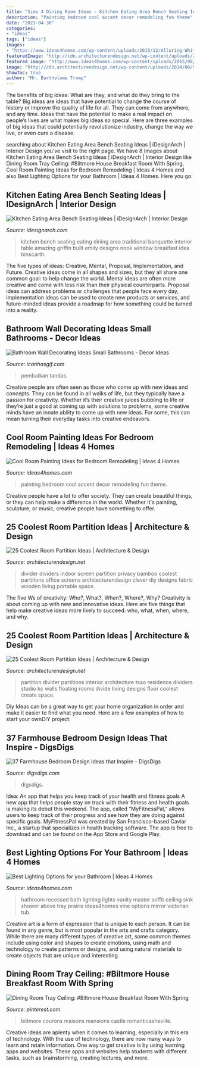 ```yaml
---
title: "Sims 4 Dining Room Ideas - Kitchen Eating Area Bench Seating Ideas"
description: "Painting bedroom cool accent decor remodeling fun theme"
date: "2023-04-30"
categories:
- "ideas"
tags: ["ideas"]
images:
- "https://www.ideas4homes.com/wp-content/uploads/2015/12/Alluring-White-Flower-Accent-Picture-Decor-in-Cool-Room-Painting-Ideas-with-Cute-WallSelve.jpg"
featuredImage: "http://cdn.architecturendesign.net/wp-content/uploads/2014/08/2239.jpg"
featured_image: "http://www.ideas4homes.com/wp-content/uploads/2015/08/Recessed-Bathroom-Lights-Above-Bathroom-Sink.jpg"
image: "http://cdn.architecturendesign.net/wp-content/uploads/2014/08/559.jpg"
ShowToc: true
author: "Mr. Bartholome Tromp"
---
```



The benefits of big ideas: What are they, and what do they bring to the table?
Big ideas are ideas that have potential to change the course of history or improve the quality of life for all. They can come from anywhere, and any time. Ideas that have the potential to make a real impact on people’s lives are what makes big ideas so special. Here are three examples of big ideas that could potentially revolutionize industry, change the way we live, or even cure a disease.

	

		
searching about Kitchen Eating Area Bench Seating Ideas | iDesignArch | Interior Design you've visit to the right page. We have 8 Images about Kitchen Eating Area Bench Seating Ideas | iDesignArch | Interior Design like Dining Room Tray Ceiling: #Biltmore House Breakfast Room With Spring, Cool Room Painting Ideas for Bedroom Remodeling | Ideas 4 Homes and also Best Lighting Options for your Bathroom | Ideas 4 Homes. Here you go:
		
    
## Kitchen Eating Area Bench Seating Ideas | IDesignArch | Interior Design

<img loading=lazy src="https://www.idesignarch.com/wp-content/uploads/Kitchen-Bench-Seating-Ideas_8.jpg" onerror="this.onerror=null;this.src='https://tse3.mm.bing.net/th?id=OIP.Ti7eAF9qtKxf-H3s9y6HzAHaJ4&amp;pid=15.1';" alt="Kitchen Eating Area Bench Seating Ideas | iDesignArch | Interior Design">

_Source: idesignarch.com_

>kitchen bench seating eating dining area traditional banquette interior table amazing griffin built emily designs nook window breakfast idea binscarth. 

	

The five types of ideas: Creative, Mental, Proposal, Implementation, and Future.
Creative ideas come in all shapes and sizes, but they all share one common goal: to help change the world. Mental ideas are often more creative and come with less risk than their physical counterparts. Proposal ideas can address problems or challenges that people face every day, implementation ideas can be used to create new products or services, and future-minded ideas provide a roadmap for how something could be turned into a reality.

    
## Bathroom Wall Decorating Ideas Small Bathrooms - Decor Ideas

<img loading=lazy src="https://www.icanhasgif.com/wp-content/uploads/2016/01/Bathroom-Wall-Decorating-Ideas-Small-Bathrooms-686x1024.jpg" onerror="this.onerror=null;this.src='https://tse4.mm.bing.net/th?id=OIP.esN3-kg6msZdj78bTGDdZAHaLD&amp;pid=15.1';" alt="Bathroom Wall Decorating Ideas Small Bathrooms - Decor Ideas">

_Source: icanhasgif.com_

>pembaikan tandas. 

	

Creative people are often seen as those who come up with new ideas and concepts. They can be found in all walks of life, but they typically have a passion for creativity. Whether it’s their creative juices bubbling to life or they’re just a good at coming up with solutions to problems, some creative minds have an innate ability to come up with new ideas. For some, this can mean turning their everyday tasks into creative endeavors.

    
## Cool Room Painting Ideas For Bedroom Remodeling | Ideas 4 Homes

<img loading=lazy src="https://www.ideas4homes.com/wp-content/uploads/2015/12/Alluring-White-Flower-Accent-Picture-Decor-in-Cool-Room-Painting-Ideas-with-Cute-WallSelve.jpg" onerror="this.onerror=null;this.src='https://tse1.mm.bing.net/th?id=OIP.LKGa0QfEquPrAlwizkEnbAHaFj&amp;pid=15.1';" alt="Cool Room Painting Ideas for Bedroom Remodeling | Ideas 4 Homes">

_Source: ideas4homes.com_

>painting bedroom cool accent decor remodeling fun theme. 

	

Creative people have a lot to offer society. They can create beautiful things, or they can help make a difference in the world. Whether it's painting, sculpture, or music, creative people have something to offer.

    
## 25 Coolest Room Partition Ideas | Architecture &amp; Design

<img loading=lazy src="http://cdn.architecturendesign.net/wp-content/uploads/2014/08/2239.jpg" onerror="this.onerror=null;this.src='https://tse4.mm.bing.net/th?id=OIP.ecpa_7Gskj2Q6siJYP2MYQAAAA&amp;pid=15.1';" alt="25 Coolest Room Partition Ideas | Architecture &amp; Design">

_Source: architecturendesign.net_

>divider dividers indoor screen partition privacy bamboo coolest partitions office screens architecturendesign clever diy designs fabric wooden living portable space. 

	

The five Ws of creativity: Who?, What?, When?, Where?, Why?
Creativity is about coming up with new and innovative ideas. Here are five things that help make creative ideas more likely to succeed: who, what, when, where, and why.

    
## 25 Coolest Room Partition Ideas | Architecture &amp; Design

<img loading=lazy src="http://cdn.architecturendesign.net/wp-content/uploads/2014/08/559.jpg" onerror="this.onerror=null;this.src='https://tse2.mm.bing.net/th?id=OIP.ezvH4qoRj1glBCBnrbwgYgHaLH&amp;pid=15.1';" alt="25 Coolest Room Partition Ideas | Architecture &amp; Design">

_Source: architecturendesign.net_

>partition divider partitions interior architecture tsao residence dividers studio kc walls floating rooms divide living designs floor coolest create space. 

	

Diy Ideas can be a great way to get your home organization in order and make it easier to find what you need. Here are a few examples of how to start your ownDIY project: 

    
## 37 Farmhouse Bedroom Design Ideas That Inspire - DigsDigs

<img loading=lazy src="https://www.digsdigs.com/photos/farmhouse-bedroom-design-ideas-that-inspire-3.jpg" onerror="this.onerror=null;this.src='https://tse4.mm.bing.net/th?id=OIP.xb4sMf_qIa1gEdI8MgB0DAAAAA&amp;pid=15.1';" alt="37 Farmhouse Bedroom Design Ideas that Inspire - DigsDigs">

_Source: digsdigs.com_

>digsdigs. 

	

Idea: An app that helps you keep track of your health and fitness goals
A new app that helps people stay on track with their fitness and health goals is making its debut this weekend. The app, called “MyFitnessPal,” allows users to keep track of their progress and see how they are doing against specific goals. MyFitnessPal was created by San Francisco-based Caviar Inc., a startup that specializes in health tracking software. The app is free to download and can be found on the App Store and Google Play.

    
## Best Lighting Options For Your Bathroom | Ideas 4 Homes

<img loading=lazy src="http://www.ideas4homes.com/wp-content/uploads/2015/08/Recessed-Bathroom-Lights-Above-Bathroom-Sink.jpg" onerror="this.onerror=null;this.src='https://tse3.mm.bing.net/th?id=OIP.O8HRH6pGQ69wdbMPpnAH_AHaKP&amp;pid=15.1';" alt="Best Lighting Options for your Bathroom | Ideas 4 Homes">

_Source: ideas4homes.com_

>bathroom recessed bath lighting lights vanity master soffit ceiling sink shower above tray prairie ideas4homes vine options mirror victorian tub. 

	

Creative art is a form of expression that is unique to each person. It can be found in any genre, but is most popular in the arts and crafts category. While there are many different types of creative art, some common themes include using color and shapes to create emotions, using math and technology to create patterns or designs, and using natural materials to create objects that are unique and interesting.

    
## Dining Room Tray Ceiling: #Biltmore House Breakfast Room With Spring

<img loading=lazy src="https://i.pinimg.com/736x/5a/92/85/5a9285922306f6f6391da4a861d86157.jpg" onerror="this.onerror=null;this.src='https://tse4.mm.bing.net/th?id=OIP.tRjjc_0NipKJ_Y4mAjQmowHaLH&amp;pid=15.1';" alt="Dining Room Tray Ceiling: #Biltmore House Breakfast Room With Spring">

_Source: pinterest.com_

>biltmore courons maisons mansions castle romanticasheville. 

	

Creative ideas are aplenty when it comes to learning, especially in this era of technology. With the use of technology, there are now many ways to learn and retain information. One way to get creative is by using learning apps and websites. These apps and websites help students with different tasks, such as brainstorming, creating lectures, and more.

